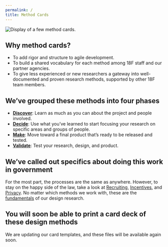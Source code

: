 ```yaml
---
permalink: /
title: Method Cards
---
```

<div class="img__full"><img src="{{site.baseurl}}/assets/img/18f-method-cards-intro.jpg" alt="Display of a few method cards."></div>

## Why method cards?

- To add rigor and structure to agile development.
- To build a shared vocabulary for each method among 18F staff and our partner agencies.
- To give less experienced or new researchers a gateway into well-documented and proven research methods, supported by other 18F team members.

## We’ve grouped these methods into four phases

- [**Discover**](./discover/): Learn as much as you can about the project and people involved.
- [**Decide**](./decide/): Use what you’ve learned to start focusing your research on specific areas and groups of people.
- [**Make**](./make/): Move toward a final product that’s ready to be released and tested.
- [**Validate**](./validate/): Test your research, design, and product.

## We’ve called out specifics about doing this work in government

For the most part, the processes are the same as anywhere. However, to stay on the happy side of the law, take a look at [Recruiting](./recruiting/), [Incentives](./incentives/), and [Privacy](./privacy/). No matter which methods we work with, these are the [fundamentals](./fundamentals/) of our design research.

## You will soon be able to print a card deck of these design methods

We are updating our card templates, and these files will be available again soon.


